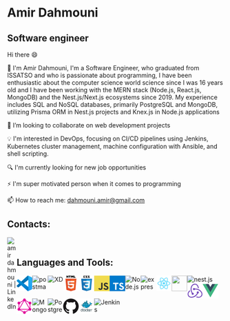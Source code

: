 # Amir Dahmouni

Software engineer
-----------------
Hi there 😄 

👋 I'm Amir Dahmouni, I'm a Software Engineer, who graduated from ISSATSO and who is passionate about programming, I have been enthusiastic about the computer science world science since I was 16 years old and I have been working with the MERN stack (Node.js, React.js, MongoDB) and the Nest.js/Next.js ecosystems since 2019. My experience includes SQL and NoSQL databases, primarily PostgreSQL and MongoDB, utilizing Prisma ORM in Nest.js projects and Knex.js in Node.js applications

💞️ I’m looking to collaborate on web development projects

💡  I'm interested in DevOps, focusing on CI/CD pipelines using Jenkins, Kubernetes cluster management, machine configuration with Ansible, and shell scripting.

🔍 I'm currently looking for new job opportunities

⚡ I'm super motivated person when it comes to programming

📫  How to reach me: dahmouni.amir@gmail.com

## Contacts:


[<img align="left" alt="amir dahmouni | LinkedIn" width="22px" src="https://cdn.jsdelivr.net/npm/simple-icons@v3/icons/linkedin.svg" />][linkedin]
<br>

## Languages and Tools:
<img align="left" alt="Visual Studio Code" width="36" height="36" src="https://raw.githubusercontent.com/github/explore/80688e429a7d4ef2fca1e82350fe8e3517d3494d/topics/visual-studio-code/visual-studio-code.png" />
<img align="left" src="https://user-images.githubusercontent.com/2676579/34940598-17cc20f0-f9be-11e7-8c6d-f0190d502d64.png" alt="postman" width="36px" height="36px"/>
<img align="left" src="https://raw.githubusercontent.com/danielcranney/readme-generator/main/public/icons/skills/xd-colored.svg" width="36" height="36" alt="XD" />
<img align="left" alt="HTML5" width="36px" height="36px" src="https://raw.githubusercontent.com/github/explore/80688e429a7d4ef2fca1e82350fe8e3517d3494d/topics/html/html.png" />
<img align="left" alt="CSS3" width="36px" height="36px" src="https://raw.githubusercontent.com/github/explore/80688e429a7d4ef2fca1e82350fe8e3517d3494d/topics/css/css.png" />
<img align="left" alt="JavaScript" width="36px" height="36px" src="https://raw.githubusercontent.com/github/explore/80688e429a7d4ef2fca1e82350fe8e3517d3494d/topics/javascript/javascript.png" />
<img align="left" alt="Typescript" width="36px" height="36px" src="https://raw.githubusercontent.com/github/explore/80688e429a7d4ef2fca1e82350fe8e3517d3494d/topics/typescript/typescript.png" />
<img align="left" alt="Node.js" width="36px" height="36px" src="https://raw.githubusercontent.com/danielcranney/readme-generator/main/public/icons/skills/nodejs-colored.svg" />
<img align="left" alt="express.js" width="36px" height="36px" src="https://raw.githubusercontent.com/danielcranney/readme-generator/main/public/icons/skills/express-colored.svg"  />
<img alt=" nest.js" src="https://nestjs.com/img/logo-small.svg" height="36px" width="36px"/>
<img align="left" alt="React" width="36px" height="36px" src="https://raw.githubusercontent.com/github/explore/80688e429a7d4ef2fca1e82350fe8e3517d3494d/topics/react/react.png" />
<img align="left" src="https://assets.vercel.com/image/upload/v1662130559/nextjs/Icon_light_background.png" width="36px" height="36px" />
<img align="left" alt="Redux" width="36px" height="36px" src="https://raw.githubusercontent.com/github/explore/80688e429a7d4ef2fca1e82350fe8e3517d3494d/topics/redux/redux.png" />
<img align="left" alt="Vue" width="36px" height="36px" src="https://raw.githubusercontent.com/github/explore/80688e429a7d4ef2fca1e82350fe8e3517d3494d/topics/vue/vue.png" />
<img align="left" alt="GraphQL" width="36px" height="36px" src="https://raw.githubusercontent.com/github/explore/80688e429a7d4ef2fca1e82350fe8e3517d3494d/topics/graphql/graphql.png" />
<img align="left" alt="MongoDB" width="36px" height="36px" src="https://raw.githubusercontent.com/danielcranney/readme-generator/main/public/icons/skills/mongodb-colored.svg" />
<img align="left" alt="PostgreSql" width="36px" height="36px" src="https://raw.githubusercontent.com/danielcranney/readme-generator/main/public/icons/skills/postgresql.svg" />
<img align="left" alt="GitHub" width="36px" height="36px" src="https://raw.githubusercontent.com/github/explore/78df643247d429f6cc873026c0622819ad797942/topics/github/github.png" />
<img align="left" src="https://raw.githubusercontent.com/docker-library/docs/c350af05d3fac7b5c3f6327ac82fe4d990d8729c/docker/logo.png" width="36px" height="36px" alt="docker"/>
<img align="left" src="https://www.jenkins.io/images/jenkins-logo-title-dark.svg" width="65px" height="36px" alt="Jenkins"/>

<br>


[linkedin]:https://www.linkedin.com/in/amir-dahmouni/



